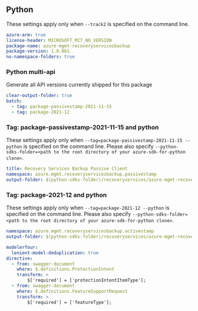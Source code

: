 ## Python

These settings apply only when `--track2` is specified on the command line.

``` yaml $(python)
azure-arm: true
license-header: MICROSOFT_MIT_NO_VERSION
package-name: azure-mgmt-recoveryservicesbackup
package-version: 1.0.0b1
no-namespace-folders: true
```

### Python multi-api

Generate all API versions currently shipped for this package

```yaml $(python)
clear-output-folder: true
batch:
  - tag: package-passivestamp-2021-11-15
  - tag: package-2021-12
```

### Tag: package-passivestamp-2021-11-15 and python

These settings apply only when `--tag=package-passivestamp-2021-11-15 --python` is specified on the command line.
Please also specify `--python-sdks-folder=<path to the root directory of your azure-sdk-for-python clone>`.

``` yaml $(tag) == 'package-passivestamp-2021-11-15'
title: Recovery Services Backup Passive Client
namespace: azure.mgmt.recoveryservicesbackup.passivestamp
output-folder: $(python-sdks-folder)/recoveryservices/azure-mgmt-recoveryservicesbackup/azure/mgmt/recoveryservicesbackup/passivestamp
```

### Tag: package-2021-12 and python

These settings apply only when `--tag=package-2021-12 --python` is specified on the command line.
Please also specify `--python-sdks-folder=<path to the root directory of your azure-sdk-for-python clone>`.

``` yaml $(tag) == 'package-2021-12'
namespace: azure.mgmt.recoveryservicesbackup.activestamp
output-folder: $(python-sdks-folder)/recoveryservices/azure-mgmt-recoveryservicesbackup/azure/mgmt/recoveryservicesbackup/activestamp
```

``` yaml $(python)
modelerfour:
  lenient-model-deduplication: true
directive:
  - from: swagger-document
    where: $.definitions.ProtectionIntent
    transform: >
        $['required'] = ['protectionIntentItemType'];
  - from: swagger-document
    where: $.definitions.FeatureSupportRequest
    transform: >
        $['required'] = ['featureType'];

```